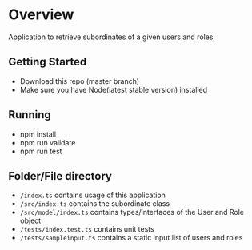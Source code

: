 # Overview

Application to retrieve subordinates of a given users and roles

## Getting Started
- Download this repo (master branch)
- Make sure you have Node(latest stable version) installed

## Running
-   npm install
-   npm run validate
-   npm run test

## Folder/File directory
- `/index.ts` contains usage of this application
- `/src/index.ts` contains the subordinate class
- `/src/model/index.ts` contains types/interfaces of the User and Role object
- `/tests/index.test.ts` contains unit tests
- `/tests/sampleinput.ts` contains a static input list of users and roles
